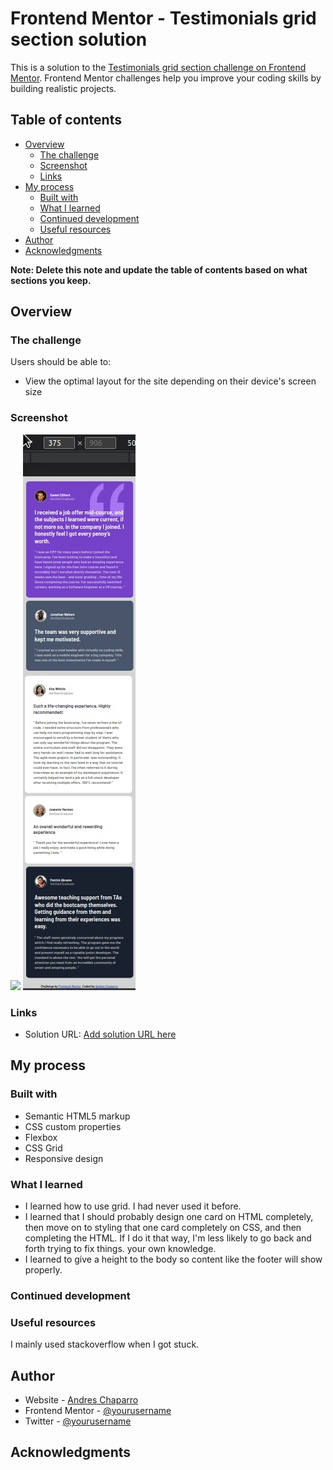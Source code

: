 # Frontend Mentor - Testimonials grid section solution

This is a solution to the [Testimonials grid section challenge on Frontend Mentor](https://www.frontendmentor.io/challenges/testimonials-grid-section-Nnw6J7Un7). Frontend Mentor challenges help you improve your coding skills by building realistic projects. 

## Table of contents

- [Overview](#overview)
  - [The challenge](#the-challenge)
  - [Screenshot](#screenshot)
  - [Links](#links)
- [My process](#my-process)
  - [Built with](#built-with)
  - [What I learned](#what-i-learned)
  - [Continued development](#continued-development)
  - [Useful resources](#useful-resources)
- [Author](#author)
- [Acknowledgments](#acknowledgments)

**Note: Delete this note and update the table of contents based on what sections you keep.**

## Overview

### The challenge

Users should be able to:

- View the optimal layout for the site depending on their device's screen size

### Screenshot

![](./images/screenshot.jpg)
![](./images/screenshot-mobile.jpg)


### Links

- Solution URL: [Add solution URL here](https://t0ntin.github.io/testimonials-grid-section-main/.com)

## My process

### Built with

- Semantic HTML5 markup
- CSS custom properties
- Flexbox
- CSS Grid
- Responsive design

### What I learned

- I learned how to use grid. I had never used it before.
- I learned that I should probably design one card on HTML completely, then move on to styling that one card completely on CSS, and then completing the HTML. If I do it that way, I'm less likely to go back and forth trying to fix things.
 your own knowledge.
 - I learned to give a height to the body so content like the footer will show properly.

### Continued development

### Useful resources

I mainly used stackoverflow when I got stuck.

## Author

- Website - [Andres Chaparro](https://t0ntin.github.io/testimonials-grid-section-main/)
- Frontend Mentor - [@yourusername](https://www.frontendmentor.io/profile/t0ntin)
- Twitter - [@yourusername](https://www.twitter.com/t0ntinx)


## Acknowledgments
